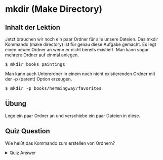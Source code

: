 # mkdir (Make Directory)

## Inhalt der Lektion

Jetzt brauchen wir noch ein paar Ordner für alle unsere Dateien. Das mkdir Kommando (make directory) ist für genau diese Aufgabe gemacht. Es legt einen neuen Ordner an wenn er nicht bereits existiert. Man kann sogar mehrere Ordner auf einmal anlegen.

<pre>$ mkdir books paintings</pre>

Man kann auch Unterordner in einem noch nicht existierenden Ordner mit der -p (parent) Option erzeugen.

<pre>$ mkdir -p books/hemmingway/favorites</pre>

## Übung

Lege ein paar Ordner an und verschiebe ein paar Dateien in diese.

## Quiz Question

Wie heißt das Kommando zum erstellen von Ordnern?

<details>
    <summary>Quiz Answer</summary>
    mkdir
</details>


